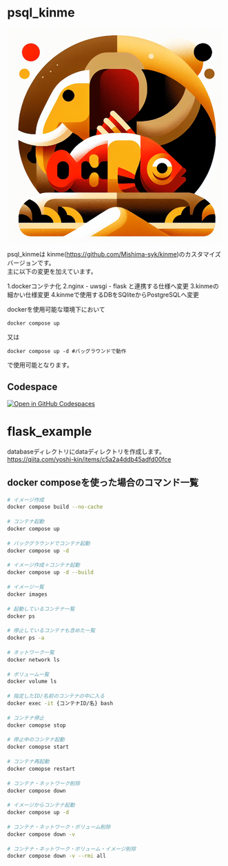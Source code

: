 # psql_kinme

![kinme](app/static/psql_kinme_final.png)


psql_kinmeは kinme(https://github.com/Mishima-syk/kinme)のカスタマイズバージョンです。<br>
主に以下の変更を加えています。

1.dockerコンテナ化
2.nginx - uwsgi - flask と連携する仕様へ変更
3.kinmeの細かい仕様変更
4.kinmeで使用するDBをSQliteからPostgreSQLへ変更


dockerを使用可能な環境下において

    docker compose up
    
又は

    docker compose up -d #バッグラウンドで動作

で使用可能となります。

## Codespace

[![Open in GitHub Codespaces](https://github.com/codespaces/badge.svg)](https://github.com/codespaces/new?hide_repo_select=true&ref=main&repo=744758159&skip_quickstart=true)











# flask_example

databaseディレクトリにdataディレクトリを作成します。
https://qiita.com/yoshi-kin/items/c5a2a4ddb45adfd00fce

## docker composeを使った場合のコマンド一覧

```bash
# イメージ作成
docker compose build --no-cache

# コンテナ起動
docker compose up

# バックグラウンドでコンテナ起動
docker compose up -d

# イメージ作成＋コンテナ起動
docker compose up -d --build

# イメージ一覧
docker images

# 起動しているコンテナ一覧
docker ps

# 停止しているコンテナも含めた一覧
docker ps -a

# ネットワーク一覧
docker network ls

# ボリューム一覧
docker volume ls

# 指定したID/名前のコンテナの中に入る
docker exec -it {コンテナID/名} bash

# コンテナ停止
docker comopse stop

# 停止中のコンテナ起動
docker comopse start

# コンテナ再起動
docker comopse restart

# コンテナ・ネットワーク削除
docker compose down

# イメージからコンテナ起動
docker compose up -d

# コンテナ・ネットワーク・ボリューム削除
docker compose down -v

# コンテナ・ネットワーク・ボリューム・イメージ削除
docker compose down -v --rmi all

```
